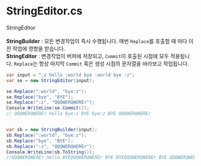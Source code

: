 # StringEditor.cs
StringEditor<br>
<br>
__StringBuilder__ : 모든 변경작업이 즉시 수행됩니다. 매번 `Replace`를 호출할 때 마다 이전 작업에 영향을 받습니다.<br>
__StringEditor__ : 변경작업이 버퍼에 저장되고, `Commit`이 호출된 시점에 모두 적용됩니다. `Replace`는 항상 마지막 `Commit` 혹은 생성 시점의 문자열을 바라보고 작업됩니다.

```cs
var input = ":z hello :world bye :world bye :z";
var se = new StringEditor(input);

se.Replace(":world", "bye:z");
se.Replace("bye", "BYE");
se.Replace(":z", "QQQWERQWEREr");
Console.WriteLine(se.Commit());
// QQQWERQWEREr hello bye:z BYE bye:z BYE QQQWERQWEREr


var sb = new StringBuilder(input);
sb.Replace(":world", "bye:z");
sb.Replace("bye", "BYE");
sb.Replace(":z", "QQQWERQWEREr");
Console.WriteLine(sb.ToString());
//QQQWERQWEREr hello BYEQQQWERQWEREr BYE BYEQQQWERQWEREr BYE QQQWERQWEREr
```
